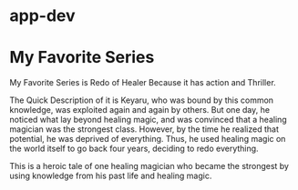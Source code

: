 # app-dev
<h1>My Favorite Series</h1>
<p>My Favorite Series is Redo of Healer Because it has action and Thriller.</p>
<p> The Quick Description of it is Keyaru, who was bound by this common knowledge, was exploited again and again by others. But one day, he noticed what lay beyond healing magic, and was convinced that a healing magician was the strongest class. However, by the time he realized that potential, he was deprived of everything. Thus, he used healing magic on the world itself to go back four years, deciding to redo everything.

This is a heroic tale of one healing magician who became the strongest by using knowledge from his past life and healing magic.</p>


